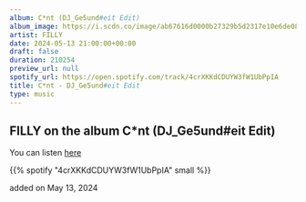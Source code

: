 ```yaml
---
album: C*nt (DJ_Ge5und#eit Edit)
album_image: https://i.scdn.co/image/ab67616d0000b27329b5d2317e10e6de0816d218
artist: FILLY
date: 2024-05-13 21:00:00+00:00
draft: false
duration: 210254
preview_url: null
spotify_url: https://open.spotify.com/track/4crXKKdCDUYW3fW1UbPpIA
title: C*nt - DJ_Ge5und#eit Edit
type: music
---
```



## FILLY on the album C*nt (DJ_Ge5und#eit Edit)

You can listen [here](https://open.spotify.com/track/4crXKKdCDUYW3fW1UbPpIA)

{{% spotify "4crXKKdCDUYW3fW1UbPpIA" small %}}

added on May 13, 2024